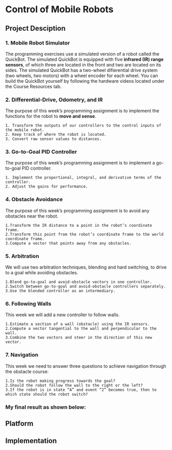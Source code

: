 # Control of Mobile Robots

## Project Desciption

### 1. Mobile Robot Simulator
The programming exercises use a simulated version of a robot called the QuickBot. The simulated QuickBot is equipped with five **infrared (IR) range sensors**, of which three are located in the front and two are located on its sides. The simulated QuickBot has a two-wheel difierential drive system (two wheels, two motors) with a wheel encoder for each wheel. You can build the QuickBot yourself by following the hardware videos located under the Course Resources tab.

### 2. Differential-Drive, Odometry, and IR
The purpose of this week’s programming assignment is to implement the functions for the robot to **move and sense**.

    1. Transform the outputs of our controllers to the control inputs of the mobile robot.
    2. Keep track of where the robot is located.
    3. Convert raw sensor values to distances.

### 3. Go-to-Goal PID Controller
The purpose of this week’s programming assignment is to implement a go-to-goal PID controller.

    1. Implement the proportional, integral, and derivative terms of the controller.
    2. Adjust the gains for performance.

### 4. Obstacle Avoidance
The purpose of this week’s programming assignment is to avoid any obstacles near the robot.

    1.Transform the IR distance to a point in the robot’s coordinate frame.
    2.Transform this point from the robot’s coordinate frame to the world coordinate frame.
    3.Compute a vector that points away from any obstacles.
    
### 5. Arbitration
We will use two arbitration techniques, blending and hard switching, to drive to a goal while avoiding obstacles.

    1.Blend go-to-goal and avoid-obstacle vectors in one controller.
    2.Switch between go-to-goal and avoid-obstacle controllers separately.
    3.Use the blended controller as an intermediary.

### 6. Following Walls
This week we will add a new controller to follow walls.

    1.Estimate a section of a wall (obstacle) using the IR sensors.
    2.Compute a vector tangential to the wall and perpendicular to the wall.
    3.Combine the two vectors and steer in the direction of this new vector.
    
### 7. Navigation
This week we need to answer three questions to achieve navigation through the obstacle course:

    1.Is the robot making progress towards the goal?
    2.Should the robot follow the wall to the right or the left?
    3.If the robot is in state “A” and event “2” becomes true, then to which state should the robot switch?
    
### My final result as shown below:

## Platform

## Implementation
